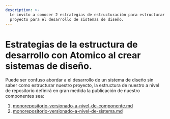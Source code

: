 ```yaml
---
description: >-
  Le invito a conocer 2 estrategias de estructuración para estructurar tu
  proyecto para el desarrollo de sistemas de diseño.
---
```


# Estrategias de la estructura de desarrollo con Atomico al crear sistemas de diseño.

Puede ser confuso abordar a el desarrollo de un sistema de diseño sin saber como estructurar nuestro proyecto, la estructura de nuestro a nivel de repositorio definirá en gran medida la publicación de nuestro componentes sea:

1. [monorepositorio-versionado-a-nivel-de-componente.md](estrategias-de-la-estructura-de-desarrollo-con-atomico-al-crear-sistemas-de-diseno./monorepositorio-versionado-a-nivel-de-componente.md "mention")
2. [monorepositorio-versionado-a-nivel-de-sistema.md](estrategias-de-la-estructura-de-desarrollo-con-atomico-al-crear-sistemas-de-diseno./monorepositorio-versionado-a-nivel-de-sistema.md "mention")

